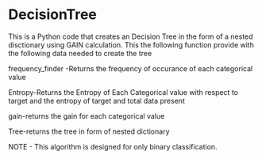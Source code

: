# DecisionTree
This is a Python code that creates an Decision Tree in the form of a nested disctionary using GAIN calculation.
This the following function provide with the following data needed to create the tree


  frequency_finder -Returns the frequency of occurance of each categorical value
  
  
  Entropy-Returns the Entropy of Each Categorical value with respect to target and the entropy of target and total data present
  
  
  gain-returns the gain for each categorical value
  
  
  Tree-returns the tree in form of nested dictionary 
  
  
NOTE - This algorithm is designed for only binary classification.
